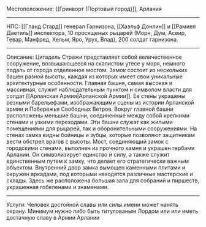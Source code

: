 Местоположение: [[Гринворт (Портовый город)]], Арлания
______
НПС: [[Гланд Стард]] генерал Гарнизона, [[Хаэльф Донлин]] и [[Рамиел Даетиль]] инспектора, 10 просященых рыцарей (Морн, Дум, Асеир, Гевар, Манфред, Хельм, Яро, Урух, Влад), 200 солдат гарнизона.
________
Описание: Цитадель Стражи представляет собой величественное сооружение, возвышающееся на скалистом утесе у моря, немного подаль от города отделенное мостом. Замок состоит из нескольких башен разной высоты, каждая из которых имеет свои уникальные архитектурные особенности. Главная башня, самая высокая и массивная, служит наблюдательным пунктом и символом власти для солдат [[Арланская Армия|Арланской Армии]]. Ее стены украшены резными барельефами, изображающими сцены из истории Арланской армии и Побережья Свободных Ветров. Вокруг главной башни расположены меньшие башни, соединенные между собой крепкими стенами и узкими переходами. Эти башни служат как жилыми помещениями для рыцарей, так и оборонительными сооружениями. На стенах замка видны бойницы и зубцы, которые позволяют защитникам вести обстрел врагов с высоты. Мост, соединяющий замок с городскими стенами, выполнен из прочного камня и украшен гербами Арлании. Он символизирует единство и силу, а также служит единственным путем к замку, что делает его стратегически важным объектом. Внутренний двор замка вымощен каменными плитами и окружен аркадами, под которыми находятся различные мастерские и склады. Здесь же расположена большая зала для собраний и пиршеств, украшенная гобеленами и знаменами.
__________
Услуги: Человек достойной славы или силы имени может нанять охрану. Минимум нужно либо быть титулованым Лордом или или иметь достачную славу в Армии Арлании 